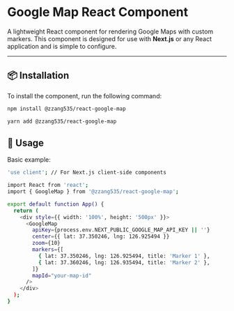 # Google Map React Component

A lightweight React component for rendering Google Maps with custom markers. This component is designed for use with **Next.js** or any React application and is simple to configure.

---

## 📦 Installation

To install the component, run the following command:

```bash
npm install @zzang535/react-google-map
```

```bash
yarn add @zzang535/react-google-map
```

## 🚀 Usage

Basic example:

```bash
'use client'; // For Next.js client-side components

import React from 'react';
import { GoogleMap } from '@zzang535/react-google-map';

export default function App() {
  return (
    <div style={{ width: '100%', height: '500px' }}>
      <GoogleMap
        apiKey={process.env.NEXT_PUBLIC_GOOGLE_MAP_API_KEY || ''}
        center={{ lat: 37.350246, lng: 126.925494 }}
        zoom={10}
        markers={[
          { lat: 37.350246, lng: 126.925494, title: 'Marker 1' },
          { lat: 37.360246, lng: 126.935494, title: 'Marker 2' },
        ]}
        mapId="your-map-id"
      />
    </div>
  );
}
```

